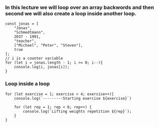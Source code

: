 ### In this lecture we will loop over an array backwords and then second we will also create a loop inside another loop.
```
const jonas = [
    "Jonas",
    "Schmedtmann",
    2037 - 1991,
    "teacher",
    ["Michael", "Peter", "Steven"],
    true
];
// i is a counter variable
for (let i = jonas.length - 1; i >= 0; i--){
    console.log(i, jonas[i]);
}
```

### Loop inside a loop
```
for (let exercise = 1; exercise < 4; exercise++){
    console.log(`---------Starting exercise ${exercise}`)

    for (let rep = 1; rep < 6; rep++) {
        console.log(`Lifting weights repetition ${rep}`);
    }
}
```